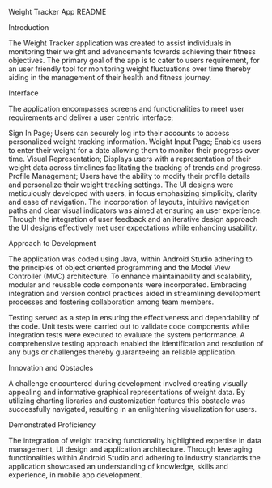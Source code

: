 Weight Tracker App README


Introduction


The Weight Tracker application was created to assist individuals in monitoring their weight and advancements towards achieving their fitness objectives. The primary goal of the app is to cater to users requirement, for an user friendly tool for monitoring weight fluctuations over time thereby aiding in the management of their health and fitness journey.

Interface


The application encompasses screens and functionalities to meet user requirements and deliver a user centric interface;

Sign In Page; Users can securely log into their accounts to access personalized weight tracking information.
Weight Input Page; Enables users to enter their weight for a date allowing them to monitor their progress over time.
Visual Representation; Displays users with a representation of their weight data across timelines facilitating the tracking of trends and progress.
Profile Management; Users have the ability to modify their profile details and personalize their weight tracking settings.
The UI designs were meticulously developed with users, in focus emphasizing simplicity, clarity and ease of navigation. The incorporation of layouts, intuitive navigation paths and clear visual indicators was aimed at ensuring an user experience. Through the integration of user feedback and an iterative design approach the UI designs effectively met user expectations while enhancing usability.

Approach to Development


The application was coded using Java, within Android Studio adhering to the principles of object oriented programming and the Model View Controller (MVC) architecture. To enhance maintainability and scalability, modular and reusable code components were incorporated. Embracing integration and version control practices aided in streamlining development processes and fostering collaboration among team members.

Testing served as a step in ensuring the effectiveness and dependability of the code. Unit tests were carried out to validate code components while integration tests were executed to evaluate the system performance. A comprehensive testing approach enabled the identification and resolution of any bugs or challenges thereby guaranteeing an reliable application.

Innovation and Obstacles


A challenge encountered during development involved creating visually appealing and informative graphical representations of weight data. By utilizing charting libraries and customization features this obstacle was successfully navigated, resulting in an enlightening visualization for users.

Demonstrated Proficiency


The integration of weight tracking functionality highlighted expertise in data management, UI design and application architecture. Through leveraging functionalities within Android Studio and adhering to industry standards the application showcased an understanding of knowledge, skills and experience, in mobile app development.
